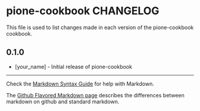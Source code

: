 pione-cookbook CHANGELOG
========================

This file is used to list changes made in each version of the pione-cookbook cookbook.

0.1.0
-----
- [your_name] - Initial release of pione-cookbook

- - -
Check the [Markdown Syntax Guide](http://daringfireball.net/projects/markdown/syntax) for help with Markdown.

The [Github Flavored Markdown page](http://github.github.com/github-flavored-markdown/) describes the differences between markdown on github and standard markdown.
